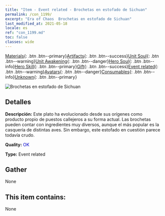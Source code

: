 ```yaml
---
title: "Item - Event related - Brochetas en estofado de Sichuan"
permalink: /con_1199/
excerpt: "Era of Chaos  Brochetas en estofado de Sichuan"
last_modified_at: 2021-05-18
locale: es
ref: "con_1199.md"
toc: false
classes: wide
---
```

 [Materials](/ItemsES/){: .btn .btn--primary}[Artifacts](/ItemsES/Artifacts/){: .btn .btn--success}[Unit Soul](/ItemsES/UnitSoul/){: .btn .btn--warning}[Unit Awakening](/ItemsES/UnitAwakening/){: .btn .btn--danger}[Hero Soul](/ItemsES/HeroSoul/){: .btn .btn--info}[Hero Skill](/ItemsES/HeroSkill/){: .btn .btn--primary}[Gift](/ItemsES/Gift/){: .btn .btn--success}[Event related](/ItemsES/Events/){: .btn .btn--warning}[Avatars](/ItemsES/Avatars/){: .btn .btn--danger}[Consumables](/ItemsES/Consumables/){: .btn .btn--info}[Unknown](/ItemsES/Unknown/){: .btn .btn--primary}

 ![Brochetas en estofado de Sichuan](/images/t/i_81521121.png)

## Detalles
 **Descripción:** Este plato ha evolucionado desde sus orígenes como producto propio de puestos callejeros a su forma actual. Las brochetas pueden contar con ingredientes muy diversos, aunque el más popular es la casquería de distintas aves. Sin embargo, este estofado en cuestión parece todavía crudo.

 **Quality:** <span style="color: #0000CD">OK</span>

 **Type:** Event related

## Gather

  None

## This item contains:

  None

